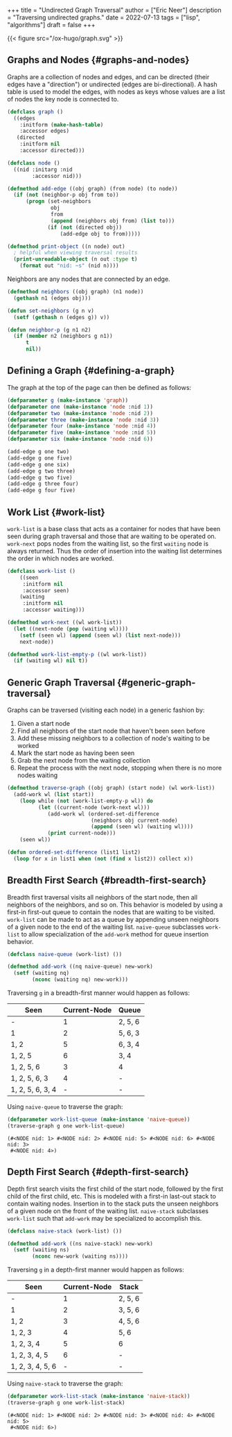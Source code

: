 +++
title = "Undirected Graph Traversal"
author = ["Eric Neer"]
description = "Traversing undirected graphs."
date = 2022-07-13
tags = ["lisp", "algorithms"]
draft = false
+++

{{< figure src="/ox-hugo/graph.svg" >}}


## Graphs and Nodes {#graphs-and-nodes}

Graphs are a collection of nodes and edges, and can be directed (their edges
have a "direction") or undirected (edges are bi-directional). A hash table is
used to model the edges, with nodes as keys whose values are a list of nodes the
key node is connected to.

```lisp
(defclass graph ()
  ((edges
    :initform (make-hash-table)
    :accessor edges)
   (directed
    :initform nil
    :accessor directed)))

(defclass node ()
  ((nid :initarg :nid
        :accessor nid)))

(defmethod add-edge ((obj graph) (from node) (to node))
  (if (not (neighbor-p obj from to))
      (progn (set-neighbors
              obj
              from
              (append (neighbors obj from) (list to)))
             (if (not (directed obj))
                 (add-edge obj to from)))))

(defmethod print-object ((n node) out)
  ; helpful when viewing traversal results
  (print-unreadable-object (n out :type t)
    (format out "nid: ~s" (nid n))))
```

Neighbors are any nodes that are connected by an edge.

```lisp
(defmethod neighbors ((obj graph) (n1 node))
  (gethash n1 (edges obj)))

(defun set-neighbors (g n v)
  (setf (gethash n (edges g)) v))

(defun neighbor-p (g n1 n2)
  (if (member n2 (neighbors g n1))
      t
      nil))
```


## Defining a Graph {#defining-a-graph}

The graph at the top of the page can then be defined as follows:

```lisp
(defparameter g (make-instance 'graph))
(defparameter one (make-instance 'node :nid 1))
(defparameter two (make-instance 'node :nid 2))
(defparameter three (make-instance 'node :nid 3))
(defparameter four (make-instance 'node :nid 4))
(defparameter five (make-instance 'node :nid 5))
(defparameter six (make-instance 'node :nid 6))

(add-edge g one two)
(add-edge g one five)
(add-edge g one six)
(add-edge g two three)
(add-edge g two five)
(add-edge g three four)
(add-edge g four five)
```


## Work List {#work-list}

`work-list` is a base class that acts as a container for nodes that have been
seen during graph traversal and those that are waiting to be operated on.
`work-next` pops nodes from the waiting list, so the first `waiting` node is
always returned. Thus the order of insertion into the waiting list determines
the order in which nodes are worked.

```lisp
(defclass work-list ()
    ((seen
     :initform nil
     :accessor seen)
    (waiting
     :initform nil
     :accessor waiting)))

(defmethod work-next ((wl work-list))
  (let ((next-node (pop (waiting wl))))
    (setf (seen wl) (append (seen wl) (list next-node)))
    next-node))

(defmethod work-list-empty-p ((wl work-list))
  (if (waiting wl) nil t))
```


## Generic Graph Traversal {#generic-graph-traversal}

Graphs can be traversed (visiting each node) in a generic fashion by:

1.  Given a start node
2.  Find all neighbors of the start node that haven't been seen before
3.  Add these missing neighbors to a collection of node's waiting to be worked
4.  Mark the start node as having been seen
5.  Grab the next node from the waiting collection
6.  Repeat the process with the next node, stopping when there is no more nodes
    waiting

<!--listend-->

```lisp
(defmethod traverse-graph ((obj graph) (start node) (wl work-list))
  (add-work wl (list start))
    (loop while (not (work-list-empty-p wl)) do
          (let ((current-node (work-next wl)))
             (add-work wl (ordered-set-difference
                           (neighbors obj current-node)
                           (append (seen wl) (waiting wl))))
             (print current-node)))
    (seen wl))

(defun ordered-set-difference (list1 list2)
  (loop for x in list1 when (not (find x list2)) collect x))
```


## Breadth First Search {#breadth-first-search}

Breadth first traversal visits all neighbors of the start node, then all neighbors
of the neighbors, and so on. This behavior is modeled by using a first-in
first-out queue to contain the nodes that are waiting to be visited. `work-list`
can be made to act as a queue by appending unseen neighbors of a given node to
the end of the waiting list. `naive-queue` subclasses `work-list` to allow
specialization of the `add-work` method for queue insertion behavior.

```lisp
(defclass naive-queue (work-list) ())

(defmethod add-work ((nq naive-queue) new-work)
  (setf (waiting nq)
        (nconc (waiting nq) new-work)))
```

Traversing `g` in a breadth-first manner would happen as follows:

| Seen             | Current-Node | Queue   |
|------------------|--------------|---------|
| -                | 1            | 2, 5, 6 |
| 1                | 2            | 5, 6, 3 |
| 1, 2             | 5            | 6, 3, 4 |
| 1, 2, 5          | 6            | 3, 4    |
| 1, 2, 5, 6       | 3            | 4       |
| 1, 2, 5, 6, 3    | 4            | -       |
| 1, 2, 5, 6, 3, 4 | -            | -       |

Using `naive-queue` to traverse the graph:

```lisp
(defparameter work-list-queue (make-instance 'naive-queue))
(traverse-graph g one work-list-queue)
```

```text
(#<NODE nid: 1> #<NODE nid: 2> #<NODE nid: 5> #<NODE nid: 6> #<NODE nid: 3>
 #<NODE nid: 4>)
```


## Depth First Search {#depth-first-search}

Depth first search visits the first child of the start node, followed by the
first child of the first child, etc. This is modeled with a first-in last-out
stack to contain waiting nodes. Insertion in to the stack puts the unseen
neighbors of a given node on the front of the waiting list. `naive-stack`
subclasses `work-list` such that `add-work` may be specialized to accomplish
this.

```lisp
(defclass naive-stack (work-list) ())

(defmethod add-work ((ns naive-stack) new-work)
  (setf (waiting ns)
        (nconc new-work (waiting ns))))
```

Traversing `g` in a depth-first manner would happen as follows:

| Seen             | Current-Node | Stack   |
|------------------|--------------|---------|
| -                | 1            | 2, 5, 6 |
| 1                | 2            | 3, 5, 6 |
| 1, 2             | 3            | 4, 5, 6 |
| 1, 2, 3          | 4            | 5, 6    |
| 1, 2, 3, 4       | 5            | 6       |
| 1, 2, 3, 4, 5    | 6            | -       |
| 1, 2, 3, 4, 5, 6 | -            | -       |

Using `naive-stack` to traverse the graph:

```lisp
(defparameter work-list-stack (make-instance 'naive-stack))
(traverse-graph g one work-list-stack)
```

```text
(#<NODE nid: 1> #<NODE nid: 2> #<NODE nid: 3> #<NODE nid: 4> #<NODE nid: 5>
 #<NODE nid: 6>)
```
